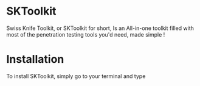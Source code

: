 # SKToolkit
Swiss Knife Toolkit, or SKToolkit for short, Is an All-in-one toolkit filled with most of the penetration testing tools you'd need, made simple !

# Installation
To install SKToolkit, simply go to your terminal and type
``` git clone 

